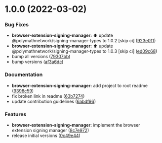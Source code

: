 # 1.0.0 (2022-03-02)


### Bug Fixes

* **browser-extension-signing-manager:** :arrow_up: update @polymathnetwork/signing-manager-types to 1.0.2 [skip ci] ([923e011](https://github.com/PolymathNetwork/signing-managers/commit/923e01195c5956f527ebb301cb524cc9b57e66c5))
* **browser-extension-signing-manager:** :arrow_up: update @polymathnetwork/signing-manager-types to 1.0.3 [skip ci] ([ed09c68](https://github.com/PolymathNetwork/signing-managers/commit/ed09c6899b5e77e526b81895628cf8071149d9bd))
* bump all versions ([79307bb](https://github.com/PolymathNetwork/signing-managers/commit/79307bb7aa18ef8abdd94865da7eed53997fe267))
* bump versions ([af3a6dc](https://github.com/PolymathNetwork/signing-managers/commit/af3a6dc9336bfa5d9d5fbe14d91165d056567165))


### Documentation

* **browser-extension-signing-manager:** add project to root readme ([9398c59](https://github.com/PolymathNetwork/signing-managers/commit/9398c59e2d6173a0bc3fa3a6f6347396f6da8b7c))
* fix broken link in readme ([63b7274](https://github.com/PolymathNetwork/signing-managers/commit/63b7274e78b99a712d5a92c3add52f067ba2cec8))
* update contribution guidelines ([6abdf96](https://github.com/PolymathNetwork/signing-managers/commit/6abdf96151f69584824a050e0bef13de0338acde))


### Features

* **browser-extension-signing-manager:** implement the browser extension signing manager ([8c7e972](https://github.com/PolymathNetwork/signing-managers/commit/8c7e97206b251eda6e56f99326e1b6bf1c2a604d))
* release initial versions ([0c49e44](https://github.com/PolymathNetwork/signing-managers/commit/0c49e441b4e68df3a9cc3985b11ade0de0a0f2a3))
